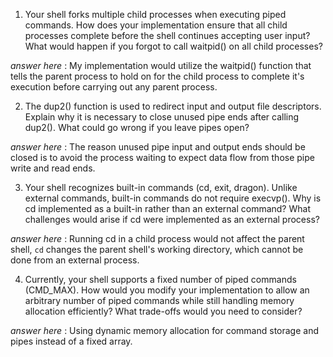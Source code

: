 1. Your shell forks multiple child processes when executing piped commands. How does your implementation ensure that all child processes complete before the shell continues accepting user input? What would happen if you forgot to call waitpid() on all child processes?

_answer here_ : My implementation would utilize the waitpid() function that tells the parent process to hold on for the child process to complete it's execution before carrying out any parent process. 

2. The dup2() function is used to redirect input and output file descriptors. Explain why it is necessary to close unused pipe ends after calling dup2(). What could go wrong if you leave pipes open?

_answer here_ : The reason unused pipe input and output ends should be closed is to avoid the process waiting to expect data flow from those pipe write and read ends.

3. Your shell recognizes built-in commands (cd, exit, dragon). Unlike external commands, built-in commands do not require execvp(). Why is cd implemented as a built-in rather than an external command? What challenges would arise if cd were implemented as an external process?

_answer here_ : Running cd in a child process would not affect the parent shell, ``cd`` changes the parent shell's working directory, which cannot be done from an external process.

4. Currently, your shell supports a fixed number of piped commands (CMD_MAX). How would you modify your implementation to allow an arbitrary number of piped commands while still handling memory allocation efficiently? What trade-offs would you need to consider?

_answer here_ : Using dynamic memory allocation for command storage and pipes instead of a fixed array. 